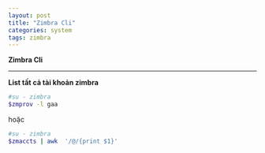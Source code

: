 ```yaml
---
layout: post
title: "Zimbra Cli"
categories: system
tags: zimbra
---
```


**Zimbra Cli**


---
**List tất cả tài khoản zimbra**
```bash
#su - zimbra
$zmprov -l gaa
```

hoặc

```bash
#su - zimbra
$zmaccts | awk  '/@/{print $1}'
```
